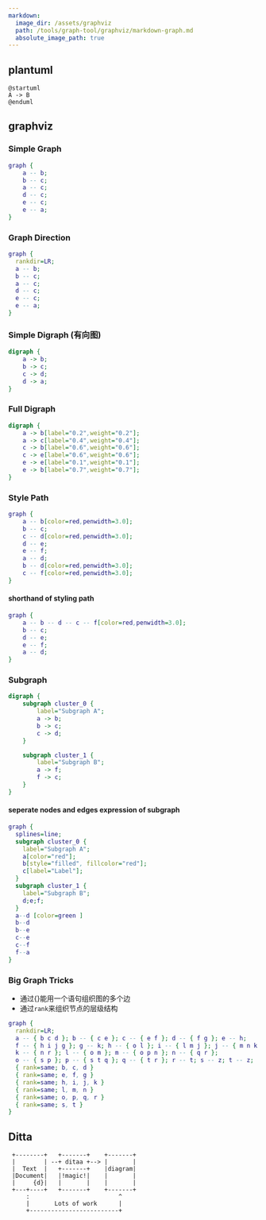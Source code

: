 ```yaml
---
markdown:
  image_dir: /assets/graphviz
  path: /tools/graph-tool/graphviz/markdown-graph.md
  absolute_image_path: true
---
```


## plantuml

```puml {filename="graphviz-markdown-plantuml.png"}
@startuml
A -> B
@enduml
```

## graphviz

### Simple Graph

```dot {filename="graphviz-simple-graph.png"}
graph {
    a -- b;
    b -- c;
    a -- c;
    d -- c;
    e -- c;
    e -- a;
}
```

### Graph Direction

```dot {filename="graphviz-graph-direction.png"}
graph {
  rankdir=LR;
  a -- b;
  b -- c;
  a -- c;
  d -- c;
  e -- c;
  e -- a;
}
```

### Simple Digraph (有向图)

```dot {filename="graphviz-simple-digraph.png" engine="neato"}
digraph {
    a -> b;
    b -> c;
    c -> d;
    d -> a;
}
```

### Full Digraph

```dot {filename="graphviz-full-digraph.png"}
digraph {
    a -> b[label="0.2",weight="0.2"];
    a -> c[label="0.4",weight="0.4"];
    c -> b[label="0.6",weight="0.6"];
    c -> e[label="0.6",weight="0.6"];
    e -> e[label="0.1",weight="0.1"];
    e -> b[label="0.7",weight="0.7"];
}
```

### Style Path

```dot {filename="graphviz-style-path.png"}
graph {
    a -- b[color=red,penwidth=3.0];
    b -- c;
    c -- d[color=red,penwidth=3.0];
    d -- e;
    e -- f;
    a -- d;
    b -- d[color=red,penwidth=3.0];
    c -- f[color=red,penwidth=3.0];
}
```

#### shorthand of styling path

```dot {filename="graphviz-style-path-shorthand.png"}
graph {
    a -- b -- d -- c -- f[color=red,penwidth=3.0];
    b -- c;
    d -- e;
    e -- f;
    a -- d;
}
```

### Subgraph

```dot {filename="graphviz-subgraph.png"}
digraph {
    subgraph cluster_0 {
        label="Subgraph A";
        a -> b;
        b -> c;
        c -> d;
    }

    subgraph cluster_1 {
        label="Subgraph B";
        a -> f;
        f -> c;
    }
}
```

#### seperate nodes and edges expression of subgraph

```dot {filename="graphviz-subgraph-seperate-node-edge.png"}
graph {
  splines=line;
  subgraph cluster_0 {
    label="Subgraph A";
    a[color="red"];
    b[style="filled", fillcolor="red"];
    c[label="Label"];
  }
  subgraph cluster_1 {
    label="Subgraph B";
    d;e;f;
  }
  a--d [color=green ]
  b--d
  b--e
  c--e
  c--f
  f--a
}
```

### Big Graph Tricks

- 通过{}能用一个语句组织图的多个边
- 通过`rank`来组织节点的层级结构

```dot {filename="graphviz-big-graph-tricks.png"}
graph {
  rankdir=LR;
  a -- { b c d }; b -- { c e }; c -- { e f }; d -- { f g }; e -- h;
  f -- { h i j g }; g -- k; h -- { o l }; i -- { l m j }; j -- { m n k };
  k -- { n r }; l -- { o m }; m -- { o p n }; n -- { q r };
  o -- { s p }; p -- { s t q }; q -- { t r }; r -- t; s -- z; t -- z;
  { rank=same; b, c, d }
  { rank=same; e, f, g }
  { rank=same; h, i, j, k }
  { rank=same; l, m, n }
  { rank=same; o, p, q, r }
  { rank=same; s, t }
}
```

## Ditta

```ditaa {cmd=true args=["-E"] filename="graphviz-ditta.png"}
 +--------+   +-------+    +-------+
 |        | --+ ditaa +--> |       |
 |  Text  |   +-------+    |diagram|
 |Document|   |!magic!|    |       |
 |     {d}|   |       |    |       |
 +---+----+   +-------+    +-------+
     :                         ^
     |       Lots of work      |
     +-------------------------+
```
